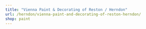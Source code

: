 ```yaml
---
title: "Vienna Paint & Decorating of Reston / Herndon"
url: /herndon/vienna-paint-and-decorating-of-reston-herndon/
shop: paint
---
```

